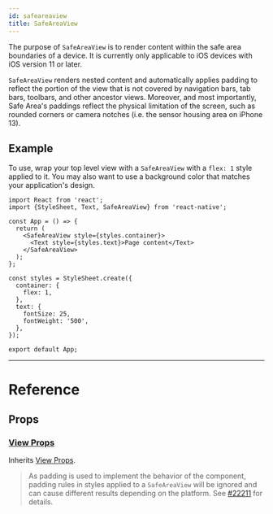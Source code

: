 ```yaml
---
id: safeareaview
title: SafeAreaView
---
```


The purpose of `SafeAreaView` is to render content within the safe area boundaries of a device. It is currently only applicable to iOS devices with iOS version 11 or later.

`SafeAreaView` renders nested content and automatically applies padding to reflect the portion of the view that is not covered by navigation bars, tab bars, toolbars, and other ancestor views. Moreover, and most importantly, Safe Area's paddings reflect the physical limitation of the screen, such as rounded corners or camera notches (i.e. the sensor housing area on iPhone 13).

## Example

To use, wrap your top level view with a `SafeAreaView` with a `flex: 1` style applied to it. You may also want to use a background color that matches your application's design.

```SnackPlayer name=SafeAreaView&supportedPlatforms=ios
import React from 'react';
import {StyleSheet, Text, SafeAreaView} from 'react-native';

const App = () => {
  return (
    <SafeAreaView style={styles.container}>
      <Text style={styles.text}>Page content</Text>
    </SafeAreaView>
  );
};

const styles = StyleSheet.create({
  container: {
    flex: 1,
  },
  text: {
    fontSize: 25,
    fontWeight: '500',
  },
});

export default App;
```

---

# Reference

## Props

### [View Props](view.md#props)

Inherits [View Props](view.md#props).

> As padding is used to implement the behavior of the component, padding rules in styles applied to a `SafeAreaView` will be ignored and can cause different results depending on the platform. See [#22211](https://github.com/facebook/react-native/issues/22211) for details.
